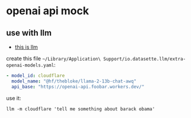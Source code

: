 # openai api mock

## use with llm

- [this is llm](https://llm.datasette.io/)

create this file `~/Library/Application\ Support/io.datasette.llm/extra-openai-models.yaml`:

```yaml
- model_id: cloudflare
  model_name: "@hf/thebloke/llama-2-13b-chat-awq"
  api_base: "https://openai-api.foobar.workers.dev/"
```

use it:

```shell
llm -m cloudflare 'tell me something about barack obama'
```
